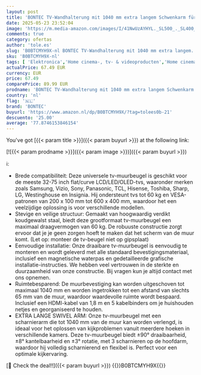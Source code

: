 ```yaml
---
layout: post
title: 'BONTEC TV-Wandhalterung mit 1040 mm extra langem Schwenkarm für 32-75 Zoll LCD/LED/OLED Fernseher bis 60 kg  neigbar  schwenkbar  drehbar  max. VESA 600x400 mm'
date: 2025-05-23 23:52:04
image: 'https://m.media-amazon.com/images/I/41NwUzAYHYL._SL500_._SL400_.jpg'
comments: true
category: ofertas
author: 'tole.es'
slug: 'B0BTCMYH9X-nl BONTEC TV-Wandhalterung mit 1040 mm extra langem...'
sku: 'B0BTCMYH9X-nl'
tags: [ 'Elektronica','Home cinema-, tv- & videoproducten','Home cinema-videoaccessoires','TV muur- & plafondsteunen','Tv-standaards & -muurbeugels','bontec','🇳🇱', ]
actualPrice: 67.49 EUR
currency: EUR
price: 67.49
comparePrice: 89.99 EUR
prodname: 'BONTEC TV-Wandhalterung mit 1040 mm extra langem Schwenkarm für 32-75 Zoll LCD/LED/OLED Fernseher bis 60 kg  neigbar  schwenkbar  drehbar  max. VESA 600x400 mm'
country: 'nl'
flag: '🇳🇱'
brand: 'BONTEC'
buyurl: 'https://www.amazon.nl/dp/B0BTCMYH9X/?tag=tolees0b-21'
descuento: '25.00'
average: '77.8746153846154'
---
```


You've got [{{< param title >}}]({{< param buyurl >}}) at the following link:

[![{{< param prodname >}}]({{< param image >}})]({{< param buyurl >}})

ℹ️:

- Brede compatibiliteit: Deze universele tv-muurbeugel is geschikt voor de meeste 32-75 inch flat/curve LCD/LED/OLED-tvs, waaronder merken zoals Samsung, Vizio, Sony, Panasonic, TCL, Hisense, Toshiba, Sharp, LG, Westinghouse en Insignia. Hij ondersteunt tvs tot 60 kg en VESA-patronen van 200 x 100 mm tot 600 x 400 mm, waardoor het een veelzijdige oplossing is voor verschillende modellen.
- Stevige en veilige structuur: Gemaakt van hoogwaardig verdikt koudgewalst staal, biedt deze grootformaat tv-muurbeugel een maximaal draagvermogen van 60 kg. De robuuste constructie zorgt ervoor dat je je geen zorgen hoeft te maken dat het scherm van de muur komt. (Let op: monteer de tv-beugel niet op gipsplaat)
- Eenvoudige installatie: Onze draaibare tv-muurbeugel is eenvoudig te monteren en wordt geleverd met alle standaard bevestigingsmateriaal, inclusief een magnetische waterpas en gedetailleerde grafische installatie-instructies. We hebben veel vertrouwen in de sterkte en duurzaamheid van onze constructie. Bij vragen kun je altijd contact met ons opnemen.
- Ruimtebesparend: De muurbevestiging kan worden uitgeschoven tot maximaal 1040 mm en worden ingetrokken tot een afstand van slechts 65 mm van de muur, waardoor waardevolle ruimte wordt bespaard. Inclusief een HDMI-kabel van 1,8 m en 5 kabelbinders om je huishouden netjes en georganiseerd te houden.
- EXTRA LANGE SWIVEL ARM: Onze tv-muurbeugel met een scharnierarm die tot 1040 mm van de muur kan worden verlengd, is ideaal voor het oplossen van kijkproblemen vanuit meerdere hoeken in verschillende kamers. Deze tv-muurbeugel biedt ±90° draaibaarheid, ±8° kantelbaarheid en ±3° rotatie, met 3 scharnieren op de hoofdarm, waardoor hij volledig scharnierend en flexibel is. Perfect voor een optimale kijkervaring.

[🛒 Check the deal!!]({{< param buyurl >}})
{{<world>}}B0BTCMYH9X{{</world>}}
